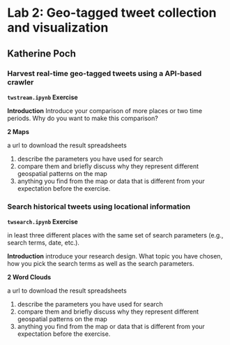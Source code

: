 # Lab 2: Geo-tagged tweet collection and visualization
## Katherine Poch

### Harvest real-time geo-tagged tweets using a API-based crawler 
**`twstream.ipynb` Exercise**


**Introduction**
Introduce your comparison of more places or two time periods. Why do you want to make this comparison?

**2 Maps**

a url to download the result spreadsheets

1. describe the parameters you have used for search
2.  compare them and briefly discuss why they represent different geospatial patterns on the map
3. anything you find from the map or data that is different from your expectation before the exercise.


### Search historical tweets using locational information
**`twsearch.ipynb` Exercise**

 in least three different places with the same set of search parameters (e.g., search terms, date, etc.). 

**Introduction**
introduce your research design. 
What topic you have chosen, 
how you pick the search terms as well as the search parameters.

 **2 Word Clouds**

 a url to download the result spreadsheets
 
1. describe the parameters you have used for search
2.  compare them and briefly discuss why they represent different geospatial patterns on the map
3. anything you find from the map or data that is different from your expectation before the exercise.
